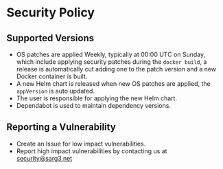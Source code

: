 # Security Policy

## Supported Versions

- OS patches are applied Weekly, typically at 00:00 UTC on Sunday, which include applying security patches during the `docker build`, a release is automatically cut adding one to the patch version and a new Docker container is built.
- A new Helm chart is released when new OS patches are applied, the `appVersion` is auto updated. 
- The user is responsible for applying the new Helm chart.
- Dependabot is used to maintain dependency versions.

## Reporting a Vulnerability

- Create an Issue for low impact vulnerabilities.
- Report high impact vulnerabilities by contacting us at [security@sarg3.net](mailto:security@sarg3.net)

